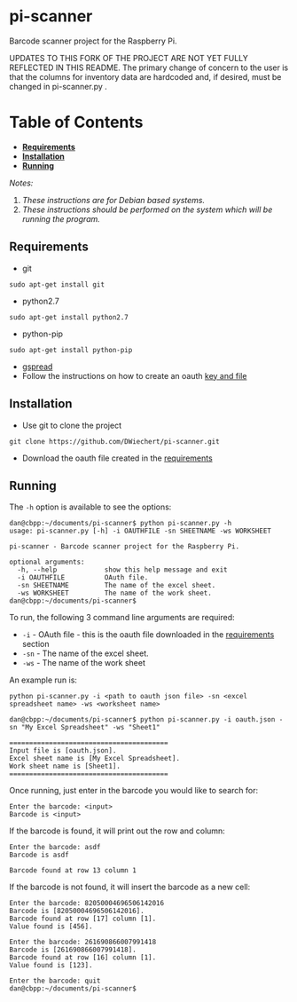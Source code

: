 # pi-scanner
Barcode scanner project for the Raspberry Pi.

UPDATES TO THIS FORK OF THE PROJECT ARE NOT YET FULLY REFLECTED IN THIS README.
The primary change of concern to the user is that the columns for inventory data are hardcoded and, if desired, must be changed in pi-scanner.py .

# Table of Contents
* **[Requirements](#requirements)**
* **[Installation](#installation)**
* **[Running](#running)**

_Notes:_

1. _These instructions are for Debian based systems._
2. _These instructions should be performed on the system which will be running the program._

## Requirements
* git
```
sudo apt-get install git
```
* python2.7
```
sudo apt-get install python2.7
```
* python-pip
```
sudo apt-get install python-pip
```
* [gspread](https://github.com/burnash/gspread)
 * Follow the instructions on how to create an oauth [key and file](http://gspread.readthedocs.org/en/latest/oauth2.html)

## Installation
* Use git to clone the project
```
git clone https://github.com/DWiechert/pi-scanner.git
```
* Download the oauth file created in the [requirements](#requirements)

## Running
The `-h` option is available to see the options:
```
dan@cbpp:~/documents/pi-scanner$ python pi-scanner.py -h
usage: pi-scanner.py [-h] -i OAUTHFILE -sn SHEETNAME -ws WORKSHEET

pi-scanner - Barcode scanner project for the Raspberry Pi.

optional arguments:
  -h, --help            show this help message and exit
  -i OAUTHFILE          OAuth file.
  -sn SHEETNAME         The name of the excel sheet.
  -ws WORKSHEET         The name of the work sheet.
dan@cbpp:~/documents/pi-scanner$
```
To run, the following 3 command line arguments are required:
* `-i` - OAuth file - this is the oauth file downloaded in the [requirements](#requirements) section
* `-sn` - The name of the excel sheet.
* `-ws` - The name of the work sheet

An example run is:
```
python pi-scanner.py -i <path to oauth json file> -sn <excel spreadsheet name> -ws <worksheet name>

dan@cbpp:~/documents/pi-scanner$ python pi-scanner.py -i oauth.json -sn "My Excel Spreadsheet" -ws "Sheet1"

========================================
Input file is [oauth.json].
Excel sheet name is [My Excel Spreadsheet].
Work sheet name is [Sheet1].
========================================
```

Once running, just enter in the barcode you would like to search for:
```
Enter the barcode: <input>
Barcode is <input>
```
If the barcode is found, it will print out the row and column:
```
Enter the barcode: asdf
Barcode is asdf

Barcode found at row 13 column 1
```
If the barcode is not found, it will insert the barcode as a new cell:
```
Enter the barcode: 82050004696506142016
Barcode is [82050004696506142016].
Barcode found at row [17] column [1].
Value found is [456].

Enter the barcode: 261690866007991418
Barcode is [261690866007991418].
Barcode found at row [16] column [1].
Value found is [123].

Enter the barcode: quit
dan@cbpp:~/documents/pi-scanner$
```

